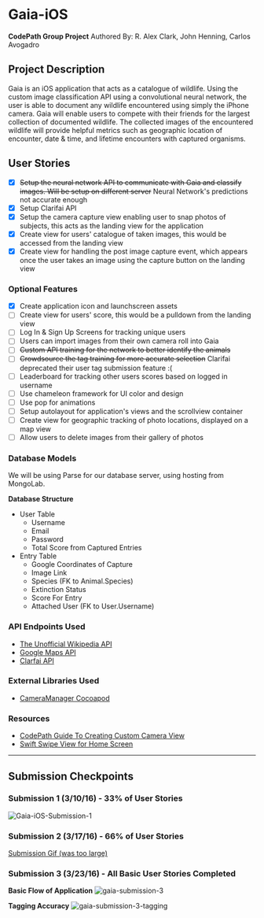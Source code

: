 # Gaia-iOS
__CodePath Group Project__
Authored By: R. Alex Clark, John Henning, Carlos Avogadro

## Project Description
Gaia is an iOS application that acts as a catalogue of wildlife. Using the custom image classification API using a convolutional neural network, the user is able to document any wildlife encountered using simply the iPhone camera. Gaia will enable users to compete with their friends for the largest collection of documented wildlife. The collected images of the encountered wildlife will provide helpful metrics such as geographic location of encounter, date & time, and lifetime encounters with captured organisms.

## User Stories
- [x] ~~Setup the neural network API to communicate with Gaia and classify images. Will be setup on different server~~ Neural Network's predictions not accurate enough
- [x] Setup Clarifai API 
- [x] Setup the camera capture view enabling user to snap photos of subjects, this acts as the landing view for the application
- [x] Create view for users' catalogue of taken images, this would be accessed from the landing view
- [x] Create view for handling the post image capture event, which appears once the user takes an image using the capture button on the landing view

### Optional Features
- [x] Create application icon and launchscreen assets
- [ ] Create view for users' score, this would be a pulldown from the landing view
- [ ] Log In & Sign Up Screens for tracking unique users
- [ ] Users can import images from their own camera roll into Gaia
- [ ] ~~Custom API training for the network to better identify the animals~~
- [ ] ~~Crowdsource the tag training for more accurate selection~~ Clarifai deprecated their user tag submission feature :(
- [ ] Leaderboard for tracking other users scores based on logged in username
- [ ] Use chameleon framework for UI color and design
- [ ] Use pop for animations
- [ ] Setup autolayout for application's views and the scrollview container
- [ ] Create view for geographic tracking of photo locations, displayed on a map view
- [ ] Allow users to delete images from their gallery of photos

### Database Models
We will be using Parse for our database server, using hosting from MongoLab.

__Database Structure__
* User Table
  * Username
  * Email
  * Password
  * Total Score from Captured Entries
* Entry Table
  * Google Coordinates of Capture
  * Image Link
  * Species (FK to Animal.Species)
  * Extinction Status
  * Score For Entry
  * Attached User (FK to User.Username)

### API Endpoints Used
* [The Unofficial Wikipedia API](http://www.programmableweb.com/api/wikipedia)
* [Google Maps API](https://developers.google.com/maps/)
* [Clarfai API](http://www.developer.clarifai.com/)

### External Libraries Used
* [CameraManager Cocoapod](https://cocoapods.org/pods/CameraManager)

### Resources
* [CodePath Guide To Creating Custom Camera View](http://guides.codepath.com/ios/Creating-a-Custom-Camera-View)
* [Swift Swipe View for Home Screen](https://github.com/lbrendanl/SwiftSwipeView)

* * *

## Submission Checkpoints

### Submission 1 (3/10/16) - 33% of User Stories
![Gaia-iOS-Submission-1](https://cloud.githubusercontent.com/assets/6467543/13731804/127d51be-e949-11e5-9029-146e871b5b9b.gif)

### Submission 2 (3/17/16) - 66% of User Stories
[Submission Gif (was too large)](http://i.imgur.com/ZLAekpN.gifv)

### Submission 3 (3/23/16) - All Basic User Stories Completed

__Basic Flow of Application__
![gaia-submission-3](https://cloud.githubusercontent.com/assets/6467543/14035691/7b5e14d6-f207-11e5-960a-1b2642d3b349.gif)

__Tagging Accuracy__
![gaia-submission-3-tagging](https://cloud.githubusercontent.com/assets/6467543/14035690/7b4e0db6-f207-11e5-8e05-60bd646e6fe7.gif)





